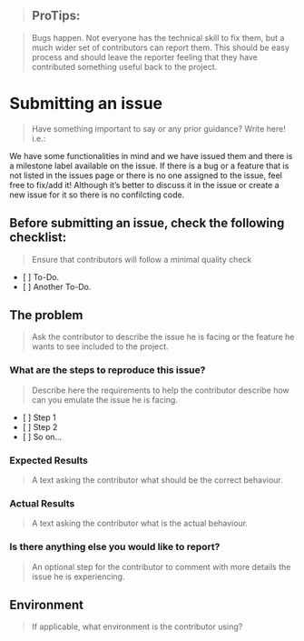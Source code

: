 > ProTips:
> --------

> Bugs happen. Not everyone has the technical skill to fix them, but a much wider set of contributors can report them. This should be easy process and should leave the reporter feeling that they have contributed something useful back to the project.

Submitting an issue
===================

> Have something important to say or any prior guidance? Write here! i.e.:

We have some functionalities in mind and we have issued them and there is a milestone label available on the issue. If there is a bug or a feature that is not listed in the issues page or there is no one assigned to the issue, feel free to fix/add it! Although it’s better to discuss it in the issue or create a new issue for it so there is no confilcting code.

Before submitting an issue, check the following checklist:
----------------------------------------------------------

> Ensure that contributors will follow a minimal quality check

-   \[ \] To-Do.
-   \[ \] Another To-Do.

The problem
-----------

> Ask the contributor to describe the issue he is facing or the feature he wants to see included to the project.

### What are the steps to reproduce this issue?

> Describe here the requirements to help the contributor describe how can you emulate the issue he is facing.

-   \[ \] Step 1
-   \[ \] Step 2
-   \[ \] So on…

### Expected Results

> A text asking the contributor what should be the correct behaviour.

### Actual Results

> A text asking the contributor what is the actual behaviour.

### Is there anything else you would like to report?

> An optional step for the contributor to comment with more details the issue he is experiencing.

Environment
-----------

> If applicable, what environment is the contributor using?
